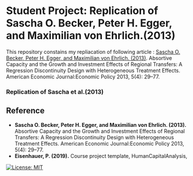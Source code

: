 # Student Project: Replication of Sascha O. Becker, Peter H. Egger, and Maximilian von Ehrlich.(2013)

This repository constains my repliacation of following article :
[Sascha O. Becker, Peter H. Egger, and Maximilian von Ehrlich. (2013)](https://www.aeaweb.org/articles?id=10.1257/pol.5.4.29). Absortive Capacity and the Growth and Investment Effects of Regional Transfers: A Regression Discontinuity Design with Heterogeneous Treatment Effects. American Economic Journal:Economic Policy 2013, 5(4): 29–77.

### Replication of Sascha et al.(2013)

## Reference 
- **Sascha O. Becker, Peter H. Egger, and Maximilian von Ehrlich. (2013).** Absortive Capacity and the Growth and Investment Effects of Regional Transfers: A Regression Discontinuity Design with Heterogeneous Treatment Effects. American Economic Journal:Economic Policy 2013, 5(4): 29–77.
- **Eisenhauer, P. (2019).** Course project template, HumanCapitalAnalysis,

[![License: MIT](https://img.shields.io/badge/License-MIT-blue.svg)](https://github.com/HumanCapitalAnalysis/template-course-project/blob/master/LICENSE)
